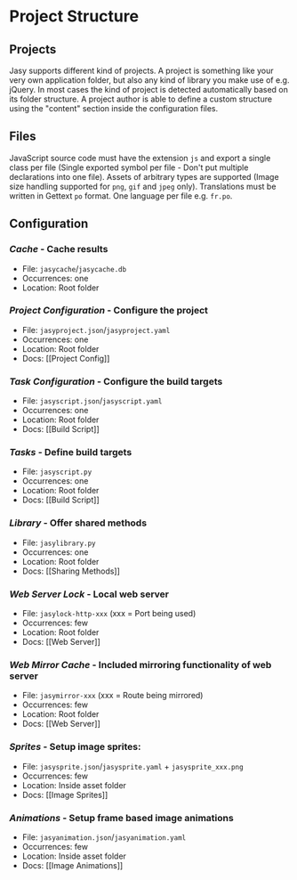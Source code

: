 # Project Structure

## Projects

Jasy supports different kind of projects. A project is something like your very own application folder, but also any kind of library you make use of e.g. jQuery. In most cases the kind of project is detected automatically based on its folder structure. A project author is able to define a custom structure using the "content" section inside the configuration files.


## Files

JavaScript source code must have the extension `js` and export a single class per file (Single exported symbol per file - Don't put multiple declarations into one file). Assets of arbitrary types are supported (Image size handling supported for `png`, `gif` and `jpeg` only). Translations must be written in Gettext `po` format. One language per file e.g. `fr.po`.


## Configuration

### *Cache* - Cache results

* File: `jasycache`/`jasycache.db`
* Occurrences: one
* Location: Root folder

### *Project Configuration* - Configure the project
  
* File: `jasyproject.json`/`jasyproject.yaml`
* Occurrences: one
* Location: Root folder
* Docs: [[Project Config]]

### *Task Configuration* - Configure the build targets
  
* File: `jasyscript.json`/`jasyscript.yaml`
* Occurrences: one
* Location: Root folder
* Docs: [[Build Script]]

### *Tasks* - Define build targets

* File: `jasyscript.py`
* Occurrences: one
* Location: Root folder
* Docs: [[Build Script]]

### *Library* - Offer shared methods

* File: `jasylibrary.py`
* Occurrences: one
* Location: Root folder
* Docs: [[Sharing Methods]]

### *Web Server Lock* - Local web server

* File: `jasylock-http-xxx` (xxx = Port being used)
* Occurrences: few
* Location: Root folder
* Docs: [[Web Server]]

### *Web Mirror Cache* - Included mirroring functionality of web server

* File: `jasymirror-xxx` (xxx = Route being mirrored)
* Occurrences: few
* Location: Root folder
* Docs: [[Web Server]]

### *Sprites* - Setup image sprites: 

* File: `jasysprite.json`/`jasysprite.yaml` + `jasysprite_xxx.png`
* Occurrences: few
* Location: Inside asset folder
* Docs: [[Image Sprites]]

### *Animations* - Setup frame based image animations 

* File: `jasyanimation.json`/`jasyanimation.yaml`
* Occurrences: few
* Location: Inside asset folder
* Docs: [[Image Animations]]